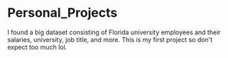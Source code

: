 # Personal_Projects

I found a big dataset consisting of Florida university employees and their salaries, university, job title, and more. This is my first project so don't expect too much lol.
